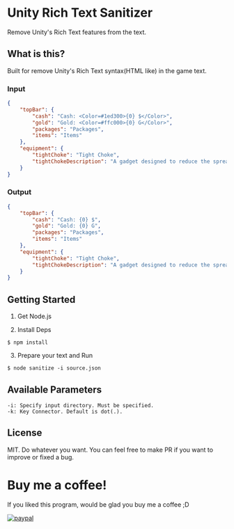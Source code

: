 # Unity Rich Text Sanitizer
Remove Unity's Rich Text features from the text.

## What is this?
Built for remove Unity's Rich Text syntax(HTML like) in the game text.

### Input
```json
{
    "topBar": {
        "cash": "Cash: <Color=#1ed300>{0} $</Color>",
        "gold": "Gold: <Color=#ffc000>{0} G</Color>",
        "packages": "Packages",
        "items": "Items"
    },
    "equipment": {
        "tightChoke": "Tight Choke",
        "tightChokeDescription": "A gadget designed to reduce the spread of the shotgun. Accuracy increases by <color=#40A9FF>{0}%</color>."
    }
}
```

### Output
```json
{
    "topBar": {
        "cash": "Cash: {0} $",
        "gold": "Gold: {0} G",
        "packages": "Packages",
        "items": "Items"
    },
    "equipment": {
        "tightChoke": "Tight Choke",
        "tightChokeDescription": "A gadget designed to reduce the spread of the shotgun. Accuracy increases by {0}%."
    }
}
```

## Getting Started
1. Get Node.js

2. Install Deps
```
$ npm install
```

3. Prepare your text and Run
```
$ node sanitize -i source.json
```

## Available Parameters

```
-i: Specify input directory. Must be specified.
-k: Key Connector. Default is dot(.).
```

## License
MIT. Do whatever you want. You can feel free to make PR if you want to improve or fixed a bug.

# Buy me a coffee!
If you liked this program, would be glad you buy me a coffee ;D

[![paypal](https://www.paypalobjects.com/en_US/i/btn/btn_donateCC_LG.gif)](https://www.paypal.com/cgi-bin/webscr?cmd=_s-xclick&hosted_button_id=PVXTU5FJNBLDS)